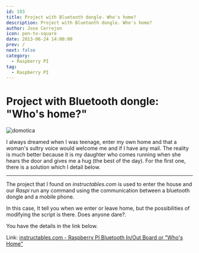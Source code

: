 ```yaml
---
id: 193
title: Project with Bluetooth dongle. Who's home?
description: Project with Bluetooth dongle. Who's home?
author: Jose Cerrejon
icon: pen-to-square
date: 2013-06-24 14:00:00
prev: /
next: false
category:
  - Raspberry PI
tag:
  - Raspberry PI
---
```


# Project with Bluetooth dongle: "Who's home?"

![domotica](/images/domotica_01.jpg)

I always dreamed when I was teenage, enter my own home and that a woman's sultry voice would welcome me and if I have any mail. The reality is much better because it is my daughter who comes running when she hears the door and gives me a hug (the best of the day). For the first one, there is a solution which I detail below.

- - -
The project that I found on *instructables.com* is used to enter the house and our *Raspi* run any command using the communication between a bluetooth dongle and a mobile phone.

In this case, It tell you when we enter or leave home, but the possibilities of modifying the script is there. Does anyone dare?.

You have the details in the link below.

Link: [instructables.com - Raspberry PI Bluetooth In/Out Board or "Who's Home"](http://www.instructables.com/id/Raspberry-Pi-Bluetooth-InOut-Board-or-Whos-Hom/)